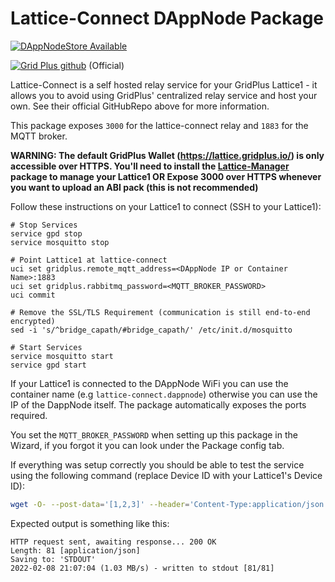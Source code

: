 # Lattice-Connect DAppNode Package

[![DAppNodeStore Available](https://img.shields.io/badge/DAppNodeStore-Available-brightgreen.svg)](http://my.dappnode/#/installer/lattice-connect.public.dappnode.eth)

[![Grid Plus github](https://img.shields.io/badge/GithubRepo-blue.svg)](https://github.com/gridplus/lattice-connect) (Official)

Lattice-Connect is a self hosted relay service for your GridPlus Lattice1 - it allows you to avoid using GridPlus' centralized relay service and host your own. See their official GitHubRepo above for more information.

This package exposes `3000` for the lattice-connect relay and `1883` for the MQTT broker.

**WARNING: The default GridPlus Wallet (https://lattice.gridplus.io/) is only accessible over HTTPS. You'll need to install the [Lattice-Manager](https://github.com/MysticRyuujin/dappnode-lattice-manager) package to manage your Lattice1 OR Expose 3000 over HTTPS whenever you want to upload an ABI pack (this is not recommended)**

Follow these instructions on your Lattice1 to connect (SSH to your Lattice1):

```
# Stop Services
service gpd stop
service mosquitto stop

# Point Lattice1 at lattice-connect
uci set gridplus.remote_mqtt_address=<DAppNode IP or Container Name>:1883
uci set gridplus.rabbitmq_password=<MQTT_BROKER_PASSWORD>
uci commit

# Remove the SSL/TLS Requirement (communication is still end-to-end encrypted)
sed -i 's/^bridge_capath/#bridge_capath/' /etc/init.d/mosquitto

# Start Services
service mosquitto start
service gpd start
```

If your Lattice1 is connected to the DAppNode WiFi you can use the container name (e.g `lattice-connect.dappnode`) otherwise you can use the IP of the DappNode itself. The package automatically exposes the ports required.

You set the `MQTT_BROKER_PASSWORD` when setting up this package in the Wizard, if you forgot it you can look under the Package config tab.

If everything was setup correctly you should be able to test the service using the following command (replace Device ID with your Lattice1's Device ID):

```bash
wget -O- --post-data='[1,2,3]' --header='Content-Type:application/json' 'http://<DAppNode IP or Container Name>:3000/<Device ID>'
```

Expected output is something like this:

```
HTTP request sent, awaiting response... 200 OK
Length: 81 [application/json]
Saving to: 'STDOUT'
2022-02-08 21:07:04 (1.03 MB/s) - written to stdout [81/81]
```
